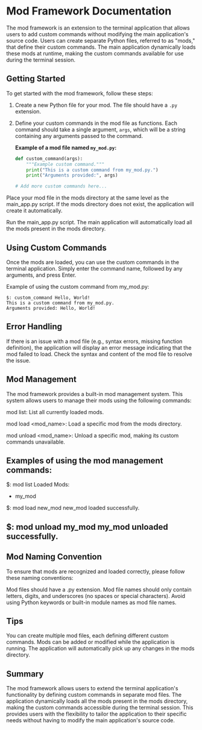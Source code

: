 # Mod Framework Documentation

The mod framework is an extension to the terminal application that allows users to add custom commands without modifying the main application's source code. Users can create separate Python files, referred to as "mods," that define their custom commands. The main application dynamically loads these mods at runtime, making the custom commands available for use during the terminal session.

## Getting Started

To get started with the mod framework, follow these steps:

1. Create a new Python file for your mod. The file should have a `.py` extension.

2. Define your custom commands in the mod file as functions. Each command should take a single argument, `args`, which will be a string containing any arguments passed to the command.

   **Example of a mod file named `my_mod.py`:**

   ```python
   def custom_command(args):
       """Example custom command."""
       print("This is a custom command from my_mod.py.")
       print("Arguments provided:", args)

   # Add more custom commands here...
   
Place your mod file in the mods directory at the same level as the main_app.py script. If the mods directory does not exist, the application will create it automatically.

Run the main_app.py script. The main application will automatically load all the mods present in the mods directory.

## Using Custom Commands
Once the mods are loaded, you can use the custom commands in the terminal application. Simply enter the command name, followed by any arguments, and press Enter.

Example of using the custom command from my_mod.py:
~~~
$: custom_command Hello, World!
This is a custom command from my_mod.py.
Arguments provided: Hello, World!
~~~


## Error Handling
If there is an issue with a mod file (e.g., syntax errors, missing function definition), the application will display an error message indicating that the mod failed to load. Check the syntax and content of the mod file to resolve the issue.

## Mod Management
The mod framework provides a built-in mod management system. This system allows users to manage their mods using the following commands:

mod list: List all currently loaded mods.

mod load <mod_name>: Load a specific mod from the mods directory.

mod unload <mod_name>: Unload a specific mod, making its custom commands unavailable.

Examples of using the mod management commands:
------------------------------
$: mod list
Loaded Mods:
- my_mod



$: mod load new_mod
new_mod loaded successfully.

$: mod unload my_mod
my_mod unloaded successfully.
------------------------------
## Mod Naming Convention
To ensure that mods are recognized and loaded correctly, please follow these naming conventions:

Mod files should have a .py extension.
Mod file names should only contain letters, digits, and underscores (no spaces or special characters).
Avoid using Python keywords or built-in module names as mod file names.
## Tips
You can create multiple mod files, each defining different custom commands.
Mods can be added or modified while the application is running. The application will automatically pick up any changes in the mods directory.

## Summary
The mod framework allows users to extend the terminal application's functionality by defining custom commands in separate mod files. The application dynamically loads all the mods present in the mods directory, making the custom commands accessible during the terminal session. This provides users with the flexibility to tailor the application to their specific needs without having to modify the main application's source code.
